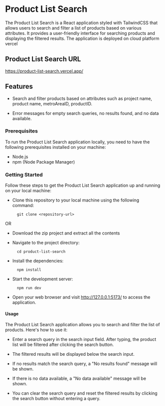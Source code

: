 # Product List Search

The Product List Search is a React application styled with TailwindCSS that allows users to search and filter a list of products based on various attributes. It provides a user-friendly interface for searching products and displaying the filtered results. The application is deployed on cloud platform vercel

## Product List Search URL

https://product-list-search.vercel.app/

## Features

- Search and filter products based on attributes such as project name, product name, metroAreaID, productID.

- Error messages for empty search queries, no results found, and no data available.

### Prerequisites
To run the Product List Search application locally, you need to have the following prerequisites installed on your machine:

- Node.js
- npm (Node Package Manager)

### Getting Started
Follow these steps to get the Product List Search application up and running on your local machine:

- Clone this repository to your local machine using the following command:

        git clone <repository-url>

OR

- Download the zip project and extract all the contents

- Navigate to the project directory:

        cd product-list-search

- Install the dependencies:

        npm install
- Start the development server:

        npm run dev

- Open your web browser and visit http://127.0.0.1:5173/ to access the application.

#### Usage
The Product List Search application allows you to search and filter the list of products. Here's how to use it:

- Enter a search query in the search input field. After typing, the product list will be filtered after clicking the search button.

- The filtered results will be displayed below the search input.

- If no results match the search query, a "No results found" message will be shown.

- If there is no data available, a "No data available" message will be shown.

- You can clear the search query and reset the filtered results by clicking the search button without entering a query.

